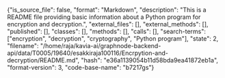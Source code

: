 {"is_source_file": false, "format": "Markdown", "description": "This is a README file providing basic information about a Python program for encryption and decryption.", "external_files": [], "external_methods": [], "published": [], "classes": [], "methods": [], "calls": [], "search-terms": ["encryption", "decryption", "cryptography", "Python program"], "state": 2, "filename": "/home/raja/kavia-ai/graphnode-backend-api/data/T0005/19640/esakkiraja100116/Encrpytion-and-decryption/README.md", "hash": "e36a1139054b11d58bda9ea41872eb1a", "format-version": 3, "code-base-name": "b7217gs"}